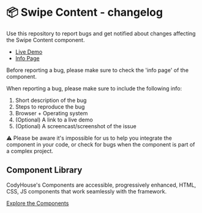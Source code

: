 # 📦 Swipe Content - changelog

Use this repository to report bugs and get notified about changes affecting the Swipe Content component.

- [Live Demo](https://codyhouse.co/ds/components/app/swipe-content)
- [Info Page](https://codyhouse.co/ds/components/info/swipe-content)

Before reporting a bug, please make sure to check the 'info page' of the component. 

When reporting a bug, please make sure to include the following info:

1. Short description of the bug
2. Steps to reproduce the bug
3. Browser + Operating system
4. (Optional) A link to a live demo
5. (Optional) A screencast/screenshot of the issue

⚠️ Please be aware it's impossible for us to help you integrate the component in your code, or check for bugs when the component is part of a complex project.

## Component Library

CodyHouse's Components are accessible, progressively enhanced, HTML, CSS, JS components that work seamlessly with the framework.

[Explore the Components](https://codyhouse.co/ds/components)
